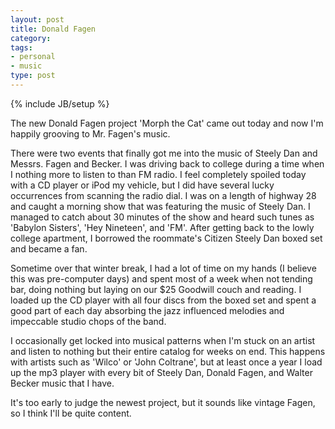 ```yaml
---
layout: post
title: Donald Fagen
category: 
tags: 
- personal
- music
type: post
---
```

{% include JB/setup %}

The new Donald Fagen project 'Morph the Cat' came out today and now I'm happily grooving to Mr. Fagen's music. 

There were two events that finally got me into the music of Steely Dan and Messrs. Fagen and Becker. I was driving back to college during a time when I nothing more to listen to than FM radio. I feel completely spoiled today with a CD player or iPod my vehicle, but I did have several lucky occurrences from scanning the radio dial. I was on a length of highway 28 and caught a morning show that was featuring the music of Steely Dan. I managed to catch about 30 minutes of the show and heard such tunes as 'Babylon Sisters', 'Hey Nineteen', and 'FM'. After getting back to the lowly college apartment, I borrowed the roommate's Citizen Steely Dan boxed set and became a fan. 

Sometime over that winter break, I had a lot of time on my hands (I believe this was pre-computer days) and spent most of a week when not tending bar, doing nothing but laying on our $25 Goodwill couch and reading. I loaded up the CD player with all four discs from the boxed set and spent a good part of each day absorbing the jazz influenced melodies and impeccable studio chops of the band. 

I occasionally get locked into musical patterns when I'm stuck on an artist and listen to nothing but their entire catalog for weeks on end. This happens with artists such as 'Wilco' or 'John Coltrane', but at least once a year I load up the mp3 player with every bit of Steely Dan, Donald Fagen, and Walter Becker music that I have. 

It's too early to judge the newest project, but it sounds like vintage Fagen, so I think I'll be quite content. 

